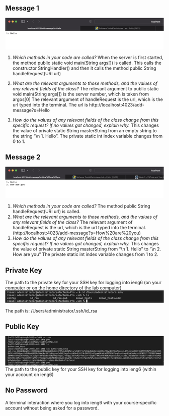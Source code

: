 ## Message 1
![example1](hello.png)
1. *Which methods in your code are called?* When the server is first started, the method public static void main(String args[]) is called. This calls the constructor StringHandler() and then it calls the method public String handleRequest(URI url) 

2. *What are the relevant arguments to those methods, and the values of any relevant fields of the class?*
The relevant argument to public static void main(String args[]) is the server number, which is taken from argos[0]
The relevant argument of handleRequest is the url, which is the url typed into the terminal. The url is http://localhost:4023/add-message?s=Hello

3. *How do the values of any relevant fields of the class change from this specific request? If no values got changed, explain why.*
This changes the value of private static String masterString from an empty string to the string “\n 1. Hello”.  The private static int index variable changes from 0 to 1. 


## Message 2
![version2](howareyou.png)

1. *Which methods in your code are called?* The method public String handleRequest(URI url) is called.
2. *What are the relevant arguments to those methods, and the values of any relevant fields of the class?* The relevant argument of handleRequest is the url, which is the url typed into the terminal. (http://localhost:4023/add-message?s=How%20are%20you)
3. *How do the values of any relevant fields of the class change from this specific request? If no values got changed, explain why.* This changes the value of private static String masterString from “\n 1. Hello” to  “\n 2. How are you”  The private static int index variable changes from 1 to 2. 


## Private Key

The path to the private key for your SSH key for logging into ieng6 (on your computer or on the home directory of the lab computer)
![private key](pub_key_home.png)

The path is: /Users/administrator/.ssh/id_rsa
## Public Key
![public key](pub_key_ieng6.png)
The path to the public key for your SSH key for logging into ieng6 (within your account on ieng6)
## No Password
A terminal interaction where you log into ieng6 with your course-specific account without being asked for a password.
